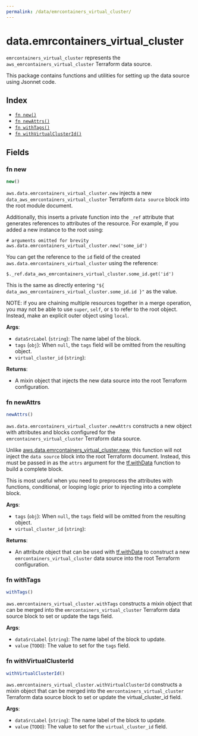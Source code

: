 ```yaml
---
permalink: /data/emrcontainers_virtual_cluster/
---
```


# data.emrcontainers_virtual_cluster

`emrcontainers_virtual_cluster` represents the `aws_emrcontainers_virtual_cluster` Terraform data source.



This package contains functions and utilities for setting up the data source using Jsonnet code.


## Index

* [`fn new()`](#fn-new)
* [`fn newAttrs()`](#fn-newattrs)
* [`fn withTags()`](#fn-withtags)
* [`fn withVirtualClusterId()`](#fn-withvirtualclusterid)

## Fields

### fn new

```ts
new()
```


`aws.data.emrcontainers_virtual_cluster.new` injects a new `data_aws_emrcontainers_virtual_cluster` Terraform `data source`
block into the root module document.

Additionally, this inserts a private function into the `_ref` attribute that generates references to attributes of the
resource. For example, if you added a new instance to the root using:

    # arguments omitted for brevity
    aws.data.emrcontainers_virtual_cluster.new('some_id')

You can get the reference to the `id` field of the created `aws.data.emrcontainers_virtual_cluster` using the reference:

    $._ref.data_aws_emrcontainers_virtual_cluster.some_id.get('id')

This is the same as directly entering `"${ data_aws_emrcontainers_virtual_cluster.some_id.id }"` as the value.

NOTE: if you are chaining multiple resources together in a merge operation, you may not be able to use `super`, `self`,
or `$` to refer to the root object. Instead, make an explicit outer object using `local`.

**Args**:
  - `dataSrcLabel` (`string`): The name label of the block.
  - `tags` (`obj`):  When `null`, the `tags` field will be omitted from the resulting object.
  - `virtual_cluster_id` (`string`): 

**Returns**:
- A mixin object that injects the new data source into the root Terraform configuration.


### fn newAttrs

```ts
newAttrs()
```


`aws.data.emrcontainers_virtual_cluster.newAttrs` constructs a new object with attributes and blocks configured for the `emrcontainers_virtual_cluster`
Terraform data source.

Unlike [aws.data.emrcontainers_virtual_cluster.new](#fn-emrcontainersvirtualclusternew), this function will not inject the `data source`
block into the root Terraform document. Instead, this must be passed in as the `attrs` argument for the
[tf.withData](https://github.com/tf-libsonnet/core/tree/main/docs#fn-withdata) function to build a complete block.

This is most useful when you need to preprocess the attributes with functions, conditional, or looping logic prior to
injecting into a complete block.

**Args**:
  - `tags` (`obj`):  When `null`, the `tags` field will be omitted from the resulting object.
  - `virtual_cluster_id` (`string`): 

**Returns**:
  - An attribute object that can be used with [tf.withData](https://github.com/tf-libsonnet/core/tree/main/docs#fn-withdata) to construct a new `emrcontainers_virtual_cluster` data source into the root Terraform configuration.


### fn withTags

```ts
withTags()
```

`aws.emrcontainers_virtual_cluster.withTags` constructs a mixin object that can be merged into the `emrcontainers_virtual_cluster`
Terraform data source block to set or update the tags field.



**Args**:
  - `dataSrcLabel` (`string`): The name label of the block to update.
  - `value` (`TODO`): The value to set for the `tags` field.


### fn withVirtualClusterId

```ts
withVirtualClusterId()
```

`aws.emrcontainers_virtual_cluster.withVirtualClusterId` constructs a mixin object that can be merged into the `emrcontainers_virtual_cluster`
Terraform data source block to set or update the virtual_cluster_id field.



**Args**:
  - `dataSrcLabel` (`string`): The name label of the block to update.
  - `value` (`TODO`): The value to set for the `virtual_cluster_id` field.
